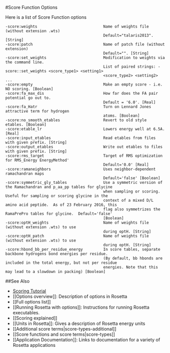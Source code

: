 #Score Function Options

Here is a list of Score Function options

```
-score:weights                             Name of weights file (without extension .wts)
                                           Default="talaris2013". [String]
-score:patch                               Name of patch file (without extension)
                                           Default="". [String]
-score:set_weights                         Modification to weights via the command line. 
                                           List of paired strings: -score::set_weights <score_type1> <setting1>         
                                           <score_type2> <setting2> ...
-score:empty                               Make an empty score - i.e. NO scoring. [Boolean]
-score:fa_max_dis                          How far does the FA pair potential go out to.
                                           Default = '6.0'. [Real]
-score:fa_Hatr                             Turn on Lennard Jones attractive term for hydrogen 
                                           atoms. [Boolean]
-score:no_smooth_etables                   Revert to old style etables. [Boolean]
-score:etable_lr                           Lowers energy well at 6.5A. [Real]
-score:input_etables                       Read etables from files with given prefix. [String]
-score:output_etables                      Write out etables to files with given prefix. [String]
-score:rms_target                          Target of RMS optimization for RMS_Energy EnergyMethod' 
                                           Default='0.0' [Real]
-score:ramaneighbors                       Uses neighbor-dependent ramachandran maps
                                           Default='false' [Boolean]
-score:symmetric_gly_tables                Use a symmetric version of the Ramachandran and p_aa_pp tables for glycine
                                           when sampling or scoring.  Useful for sampling or scoring glycine in the
                                           context of a mixed D/L amino acid peptide.  As of 23 February 2016, this
                                           flag also symmetrizes the RamaPrePro tables for glycine.  Default='false'
                                           [Boolean]
-score:optH_weights                        Name of weights file (without extension .wts) to use 
                                           during optH. [String]
-score:optH_patch                          Name of weights file (without extension .wts) to use 
                                           during optH. [String]
-score:hbond_bb_per_residue_energy         In score tables, separate backbone hydrogens bond energies per residue. 
                                           (By default, bb hbonds are included in the total energy, but not per residue                    
                                           energies. Note that this may lead to a slowdown in packing) [Boolean]
```

##See Also

* [Scoring Tutorial](https://www.rosettacommons.org/demos/latest/tutorials/scoring/scoring)
* [[Options overview]]: Description of options in Rosetta
* [[Full options list]]
* [[Running Rosetta with options]]: Instructions for running Rosetta executables.
* [[Scoring explained]]
* [[Units in Rosetta]]: Gives a description of Rosetta energy units
* [[Additional score terms|score-types-additional]]
* [[Score functions and score terms|score-types]]
* [[Application Documentation]]: Links to documentation for a variety of Rosetta applications